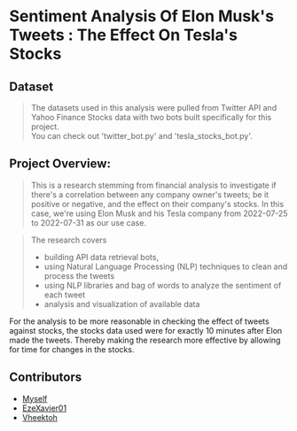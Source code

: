 # Sentiment Analysis Of Elon Musk's Tweets : The Effect On Tesla's Stocks
  
## Dataset

> The datasets used in this analysis were pulled from Twitter API and Yahoo Finance Stocks data with two bots built specifically for this project.  
You can check out 'twitter_bot.py' and 'tesla_stocks_bot.py'.

## Project Overview:
> This is a research stemming from financial analysis to investigate if there's a correlation between any company owner's tweets; be it positive or negative, 
and the effect on their company's stocks. In this case, we're using Elon Musk and his Tesla company from 2022-07-25 to 2022-07-31 as our use case.

> The research covers 
> - building API data retrieval bots, 
> - using Natural Language Processing (NLP) techniques to clean and process the tweets 
> - using NLP libraries and bag of words to analyze the sentiment of each tweet
> - analysis and visualization of available data   

For the analysis to be more reasonable in checking the effect of tweets against stocks, the stocks data used were for exactly 10 minutes after Elon made the 
tweets. Thereby making the research more effective by allowing for time for changes in the stocks.

## Contributors
- [Myself](https://github.com/eaverine)
- [EzeXavier01](https://github.com/EzeXavier01)
- [Vheektoh](https://github.com/Vheektoh)
